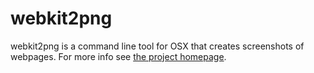 # webkit2png

webkit2png is a command line tool for OSX that creates screenshots of webpages. For more info see [the project homepage](http://www.paulhammond.org/webkit2png/).
